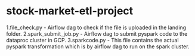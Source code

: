 # stock-market-etl-project
1.file_check.py - Airflow dag to check if the file is uploaded in the landing folder.
2.spark_submit_job.py - Airflow dag to submit pyspark code to the dataproc cluster in GCP.
3.sparkcode.py - This file contains the actual pyspark transformation which is by airflow dag to run on the spark cluster.
